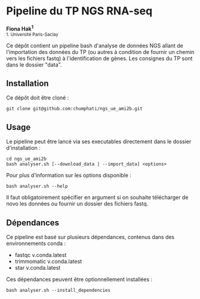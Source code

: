 # Pipeline du TP NGS RNA-seq

__Fiona Hak<sup>1</sup>__
<br>
<sub>1. Université Paris-Saclay

Ce dépôt contient un pipeline bash d'analyse de données NGS allant de l'importation des données du TP (ou autres à condition de fournir un chemin vers les fichiers fastq) à l'identification de gènes.
Les consignes du TP sont dans le dossier "data".

## Installation
Ce dépôt doit être cloné :

    git clone git@github.com:chumphati/ngs_ue_ami2b.git

## Usage
Le pipeline peut être lancé via ses executables directement dans le dossier d'installation :

    cd ngs_ue_ami2b
    bash analyser.sh [--download_data | --import_data] <options>

Pour plus d'information sur les options disponible :

    bash analyser.sh --help

Il faut obligatoirement spécifier en argument si on souhaite télécharger de novo les données ou fournir un dossier des fichiers fastq.

## Dépendances
Ce pipeline est basé sur plusieurs dépendances, contenus dans des environnements conda  :

- fastqc v.conda.latest
- trimmomatic v.conda.latest
- star v.conda.latest

Ces dépendances peuvent être optionnellement installées :

    bash analyser.sh --install_dependencies


